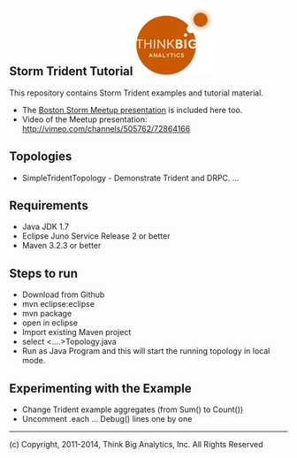 ## Storm Trident Tutorial ![](images/logo.png)
This repository contains Storm Trident examples and tutorial material. 
* The [Boston Storm Meetup presentation](/presentations/Boston%20Storm%20Meetup%20-%20Storm%20Trident%20-%20August%202013-v1DM.pptx) is included here too.
* Video of the Meetup presentation: http://vimeo.com/channels/505762/72864166

## Topologies
* SimpleTridentTopology - Demonstrate Trident and DRPC.
...

## Requirements
* Java JDK 1.7
* Eclipse Juno Service Release 2 or better
* Maven 3.2.3 or better

## Steps to run

* Download from Github
* mvn eclipse:eclipse
* mvn package
* open in eclipse
* Import existing Maven project
* select <....>Topology.java
* Run as Java Program
and this will start the running topology in local mode.

## Experimenting with the Example
* Change Trident example aggregates (from Sum() to Count())
* Uncomment .each ... Debug() lines one by one

---
(c) Copyright, 2011-2014, Think Big Analytics, Inc. All Rights Reserved
